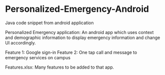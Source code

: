 # Personalized-Emergency-Android

Java code snippet from android application 

Personalized Emergency application: An android app which uses context and demographic information to display emergency information and change UI accordingly.

Feature 1: Google sign-in 
Feature 2: One tap call and message to emergency services on campus

Features.xlsx: Many features to be added to that app.
